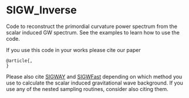 # SIGW_Inverse
 
Code to reconstruct the primordial curvature power spectrum from the scalar induced GW spectrum. See the examples to learn how to use the code. 

If you use this code in your works please cite our paper
```
@article{,
}
```


Please also cite [SIGWAY](https://github.com/jonaselgammal/SIGWAY/tree/main) and [SIGWFast](https://github.com/Lukas-T-W/SIGWfast) depending on which method you use to calculate the scalar induced gravitational wave background. If you use any of the nested sampling routines, consider also citing them.
